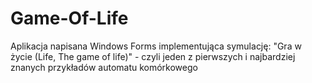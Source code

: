 # Game-Of-Life
Aplikacja napisana Windows Forms implementująca symulację: "Gra w życie (Life, The game of life)" - czyli jeden z pierwszych i najbardziej znanych przykładów automatu komórkowego

